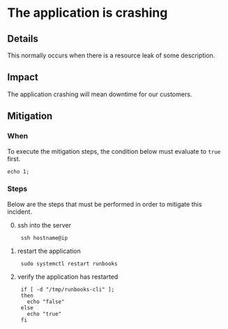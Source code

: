 # The application is crashing

## Details

This normally occurs when there is a resource leak of some description.

## Impact

The application crashing will mean downtime for our customers.

## Mitigation

### When

To execute the mitigation steps, the condition below must evaluate to `true` first.

```text
echo 1;
```

### Steps

Below are the steps that must be performed in order to mitigate this incident.

0. ssh into the server

   ```text
    ssh hostname@ip
   ```

1. restart the application

   ```text
    sudo systemctl restart runbooks
   ```

2. verify the application has restarted

   ```text
    if [ -d "/tmp/runbooks-cli" ];
    then 
      echo "false"
    else 
      echo "true"
    fi
    
   ```
